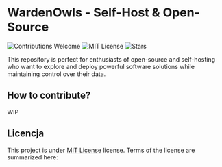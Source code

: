 # WardenOwls - Self-Host & Open-Source
![Contributions Welcome](https://img.shields.io/badge/contributions-welcome-brightgreen) ![MIT License](https://img.shields.io/badge/license-MIT-blue) ![Stars](https://img.shields.io/github/stars/Mich2334/self-host?style=social) 

This repository is perfect for enthusiasts of open-source and self-hosting who want to explore and deploy powerful software solutions while maintaining control over their data.

## How to contribute?
WIP

## Licencja
This project is under [MIT License](LICENSE) license.
Terms of the license are summarized here: 

